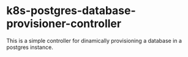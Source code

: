 # k8s-postgres-database-provisioner-controller
This is a simple controller for dinamically provisioning a database in a postgres instance.
